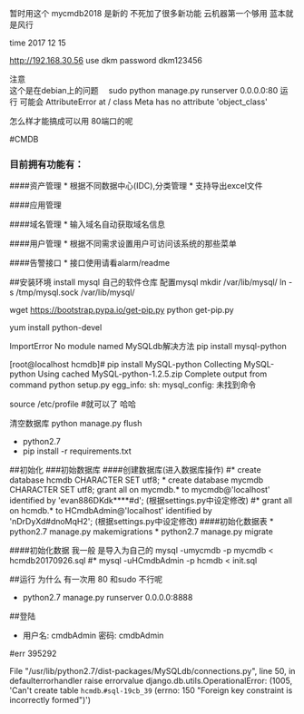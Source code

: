 暂时用这个 mycmdb2018 是新的 不死加了很多新功能 
云机器第一个够用
蓝本就是风行

time
2017 12  15  

http://192.168.30.56
use dkm
password dkm123456



注意  
这个是在debian上的问题　
sudo python manage.py  runserver 0.0.0.0:80 运行 可能会 
AttributeError at /
class Meta has no attribute 'object_class'

怎么样才能搞成可以用 80端口的呢  



#CMDB
### 目前拥有功能有：
####资产管理
    * 根据不同数据中心(IDC),分类管理
    * 支持导出excel文件

####应用管理
  
####域名管理
  	* 输入域名自动获取域名信息

####用户管理
    * 根据不同需求设置用户可访问该系统的那些菜单

####告警接口
    * 接口使用请看alarm/readme

##安装环境
install mysql
自己的软件仓库
配置mysql
mkdir  /var/lib/mysql/
ln -s /tmp/mysql.sock  /var/lib/mysql/




wget https://bootstrap.pypa.io/get-pip.py
python get-pip.py

yum install  python-devel

ImportError No module named MySQLdb解决方法
pip install mysql-python

[root@localhost hcmdb]# pip install MySQL-python
Collecting MySQL-python
  Using cached MySQL-python-1.2.5.zip
    Complete output from command python setup.py egg_info:
    sh: mysql_config: 未找到命令

source  /etc/profile #就可以了 哈哈



清空数据库
python manage.py flush

* python2.7
* pip install -r requirements.txt

##初始化
###初始数据库
####创建数据库(进入数据库操作)
    #* create database hcmdb CHARACTER SET utf8;
    * create database mycmdb CHARACTER SET utf8;
    grant all on mycmdb.* to mycmdb@'localhost' identified by 'evan886DKdk****#d'; (根据settings.py中设定修改)
    #* grant all on hcmdb.* to HCmdbAdmin@'localhost' identified by 'nDrDyXd#dnoMqH2'; (根据settings.py中设定修改)
####初始化数据表
    * python2.7 manage.py makemigrations
    * python2.7 manage.py migrate

####初始化数据  我一般 是导入为自己的
    mysql -umycmdb -p mycmdb < hcmdb20170926.sql
    #* mysql -uHCmdbAdmin -p hcmdb < init.sql

##运行 为什么 有一次用 80 和sudo 不行呢 
   * python2.7 manage.py runserver 0.0.0.0:8888

##登陆
   * 用户名: cmdbAdmin
	 密码: cmdbAdmin

#err 395292

  File "/usr/lib/python2.7/dist-packages/MySQLdb/connections.py", line 50, in defaulterrorhandler
    raise errorvalue
django.db.utils.OperationalError: (1005, 'Can\'t create table `hcmdb`.`#sql-19cb_39` (errno: 150 "Foreign key constraint is incorrectly formed")')


